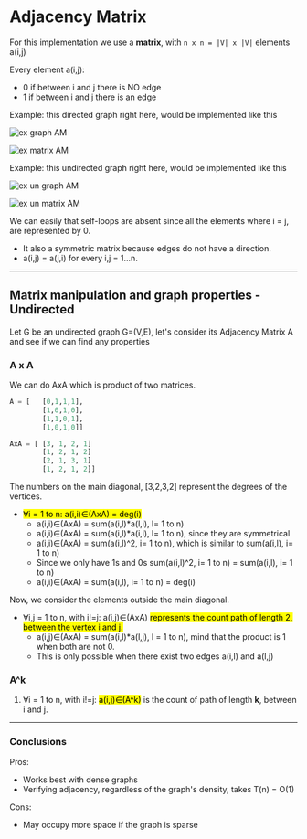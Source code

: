 # Adjacency Matrix
For this implementation we use a **matrix**, with `n x n = |V| x |V|` elements a(i,j)

Every element a(i,j):
* 0 if between i and j there is NO edge
* 1 if between i and j there is an edge


Example: this directed graph right here, would be implemented like this

![ex graph AM](https://github.com/PayThePizzo/DataStrutucures-Algorithms/blob/main/Resources/exgraphAL.png?raw=TRUE)

![ex matrix AM](https://github.com/PayThePizzo/DataStrutucures-Algorithms/blob/main/Resources/exmatrixAM.png?raw=TRUE)

Example: this undirected graph right here, would be implemented like this

![ex un graph AM](https://github.com/PayThePizzo/DataStrutucures-Algorithms/blob/main/Resources/exUngraphAM.png?raw=TRUE)

![ex un matrix AM](https://github.com/PayThePizzo/DataStrutucures-Algorithms/blob/main/Resources/exUnmatrixAM.png?raw=TRUE)

We can easily that self-loops are absent since all the elements where i = j, are represented by 0.
* It also a symmetric matrix because edges do not have a direction. 
* a(i,j) = a(j,i) for every i,j = 1...n.

---

## Matrix manipulation and graph properties - Undirected
Let G be an undirected graph G=(V,E), let's consider its Adjacency Matrix A and see if we can find 
any properties 

### A x A
We can do AxA which is product of two matrices.

```python
A = [   [0,1,1,1],
        [1,0,1,0],
        [1,1,0,1],
        [1,0,1,0]]

AxA = [ [3, 1, 2, 1]
        [1, 2, 1, 2]
        [2, 1, 3, 1]
        [1, 2, 1, 2]]
```
The numbers on the main diagonal, [3,2,3,2] represent the degrees of the vertices.
* <mark>∀i = 1 to n: a(i,i)∈(AxA) = deg(i)</mark>
  * a(i,i)∈(AxA) = sum(a(i,l)*a(l,i), l= 1 to n) 
  * a(i,i)∈(AxA) = sum(a(i,l)*a(i,l), l= 1 to n), since they are symmetrical
  * a(i,i)∈(AxA) = sum(a(i,l)^2, i= 1 to n), which is similar to sum(a(i,l), i= 1 to n)
  * Since we only have 1s and 0s sum(a(i,l)^2, i= 1 to n) = sum(a(i,l), i= 1 to n)
  * a(i,i)∈(AxA) = sum(a(i,l), i= 1 to n) = deg(i)

Now, we consider the elements outside the main diagonal. 
* ∀i,j = 1 to n, with i!=j: a(i,j)∈(AxA) <mark>represents the count path of length 2, 
between the vertex i and j.</mark>
  * a(i,j)∈(AxA) = sum(a(i,l)*a(l,j), l = 1 to n), mind that the product is 1 when both are not 0.
  * This is only possible when there exist two edges a(i,l) and a(l,j) 
  
### A^k
1. ∀i = 1 to n, with i!=j: <mark>a(i,j)∈(A^k)</mark> is the count of path of length **k**, between i and j.

---

### Conclusions

Pros: 
* Works best with dense graphs
* Verifying adjacency, regardless of the graph's density, takes T(n) = O(1)

Cons:
* May occupy more space if the graph is sparse 